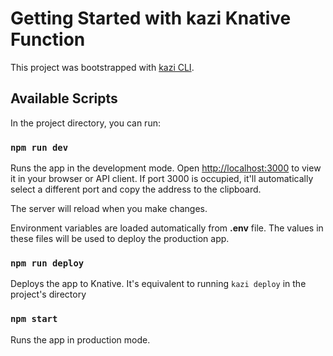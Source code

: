 # Getting Started with kazi Knative Function

This project was bootstrapped with [kazi CLI](https://github.com/kazi-faas/kazi).

## Available Scripts

In the project directory, you can run:

### `npm run dev`

Runs the app in the development mode.
Open [http://localhost:3000](http://localhost:3000) to view it in your browser or API client. If port 3000 is occupied, it'll automatically select a different port and copy the address to the clipboard.

The server will reload when you make changes.

Environment variables are loaded automatically from **.env** file. The values in these files will be used to deploy the production app.

### `npm run deploy`

Deploys the app to Knative. It's equivalent to running `kazi deploy` in the project's directory

### `npm start`

Runs the app in production mode.
